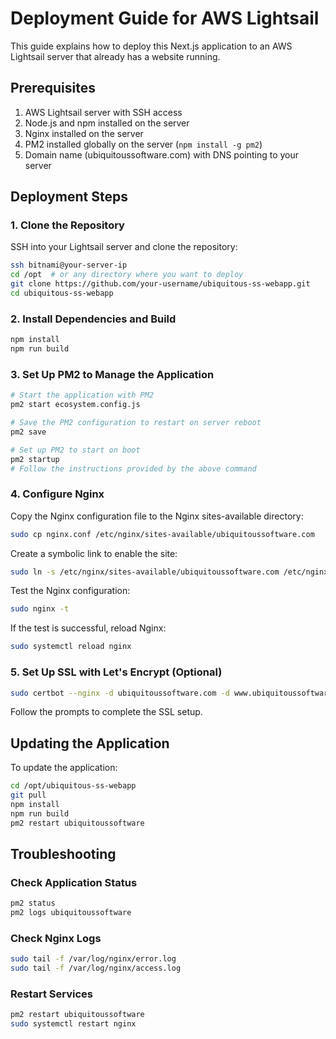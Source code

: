# Deployment Guide for AWS Lightsail

This guide explains how to deploy this Next.js application to an AWS Lightsail server that already has a website running.

## Prerequisites

1. AWS Lightsail server with SSH access
2. Node.js and npm installed on the server
3. Nginx installed on the server
4. PM2 installed globally on the server (`npm install -g pm2`)
5. Domain name (ubiquitoussoftware.com) with DNS pointing to your server

## Deployment Steps

### 1. Clone the Repository

SSH into your Lightsail server and clone the repository:

```bash
ssh bitnami@your-server-ip
cd /opt  # or any directory where you want to deploy
git clone https://github.com/your-username/ubiquitous-ss-webapp.git
cd ubiquitous-ss-webapp
```

### 2. Install Dependencies and Build

```bash
npm install
npm run build
```

### 3. Set Up PM2 to Manage the Application

```bash
# Start the application with PM2
pm2 start ecosystem.config.js

# Save the PM2 configuration to restart on server reboot
pm2 save

# Set up PM2 to start on boot
pm2 startup
# Follow the instructions provided by the above command
```

### 4. Configure Nginx

Copy the Nginx configuration file to the Nginx sites-available directory:

```bash
sudo cp nginx.conf /etc/nginx/sites-available/ubiquitoussoftware.com
```

Create a symbolic link to enable the site:

```bash
sudo ln -s /etc/nginx/sites-available/ubiquitoussoftware.com /etc/nginx/sites-enabled/
```

Test the Nginx configuration:

```bash
sudo nginx -t
```

If the test is successful, reload Nginx:

```bash
sudo systemctl reload nginx
```

### 5. Set Up SSL with Let's Encrypt (Optional)

```bash
sudo certbot --nginx -d ubiquitoussoftware.com -d www.ubiquitoussoftware.com
```

Follow the prompts to complete the SSL setup.

## Updating the Application

To update the application:

```bash
cd /opt/ubiquitous-ss-webapp
git pull
npm install
npm run build
pm2 restart ubiquitoussoftware
```

## Troubleshooting

### Check Application Status

```bash
pm2 status
pm2 logs ubiquitoussoftware
```

### Check Nginx Logs

```bash
sudo tail -f /var/log/nginx/error.log
sudo tail -f /var/log/nginx/access.log
```

### Restart Services

```bash
pm2 restart ubiquitoussoftware
sudo systemctl restart nginx
``` 